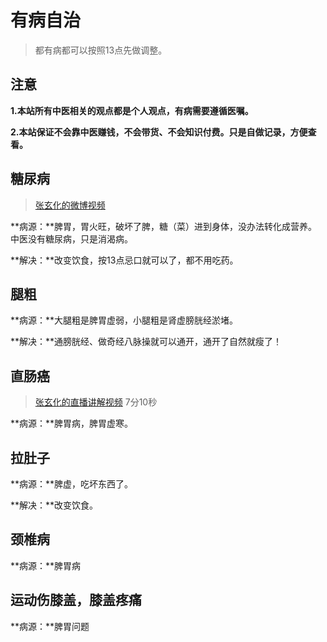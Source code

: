 # 有病自治

> 都有病都可以按照13点先做调整。

## 注意

**1.本站所有中医相关的观点都是个人观点，有病需要遵循医嘱。**

**2.本站保证不会靠中医赚钱，不会带货、不会知识付费。只是自做记录，方便查看。**

## 糖尿病

> [张玄化的微博视频](https://video.weibo.com/show?fid=1034:5108494337245206) 

**病源：**脾胃，胃火旺，破坏了脾，糖（菜）进到身体，没办法转化成营养。中医没有糖尿病，只是消渴病。

**解决：**改变饮食，按13点忌口就可以了，都不用吃药。

## 腿粗

**病源：**大腿粗是脾胃虚弱，小腿粗是肾虚膀胱经淤堵。

**解决：**通膀胱经、做奇经八脉操就可以通开，通开了自然就瘦了！ 

## 直肠癌

> [张玄化的直播讲解视频](https://weibo.com/6980637174/4949605060182447?layerid=4949605060182447) 7分10秒

**病源：**脾胃病，脾胃虚寒。

## 拉肚子

**病源：**脾虚，吃坏东西了。

**解决：**改变饮食。

## 颈椎病

**病源：**脾胃病

## 运动伤膝盖，膝盖疼痛

**病源：**脾胃问题
